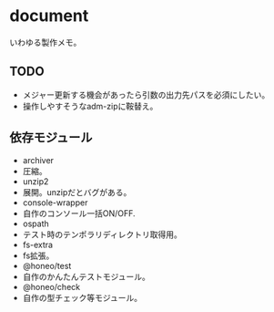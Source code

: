# document
いわゆる製作メモ。

## TODO
* メジャー更新する機会があったら引数の出力先パスを必須にしたい。
* 操作しやすそうなadm-zipに鞍替え。

## 依存モジュール
* archiver
 * 圧縮。
* unzip2
 * 展開。unzipだとバグがある。
* console-wrapper
 * 自作のコンソール一括ON/OFF.
* ospath
 * テスト時のテンポラリディレクトリ取得用。
* fs-extra
 * fs拡張。
* @honeo/test
 * 自作のかんたんテストモジュール。
* @honeo/check
 * 自作の型チェック等モジュール。
